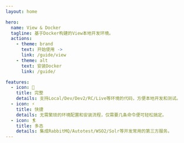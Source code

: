 ```yaml
---
layout: home

hero:
  name: View & Docker
  tagline: 基于Docker构建的View本地开发环境。
  actions:
    - theme: brand
      text: 开始使用 ->
      link: /guide/view
    - theme: alt
      text: 安装Docker
      link: /guide/

features:
  - icon: 💯
    title: 完整
    details: 支持Local/Dev/Dev2/RC/Live等环境的代码，方便本地开发和测试。
  - icon: ⚡️
    title: 快捷
    details: 无需繁琐的环境配置和安装流程，仅需要几条命令便可轻松搞定。
  - icon: 🏄‍
    title: 多态
    details: 集成RabbitMQ/Autotest/WSO2/Solr等开发常用的第三方服务。
---
```

